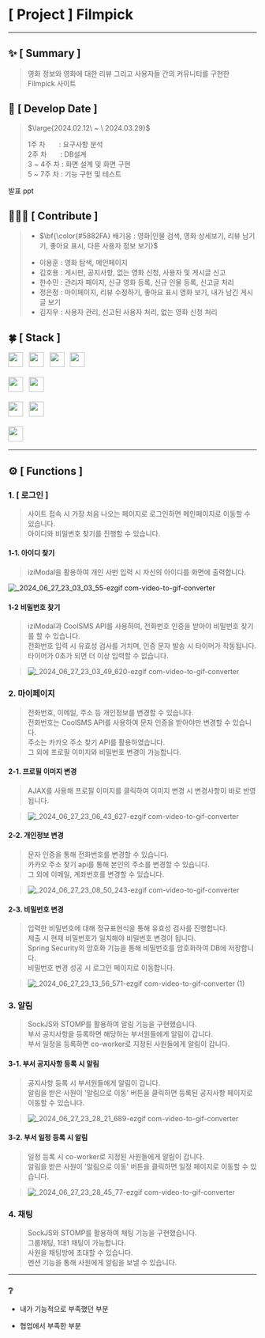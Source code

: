 #  [ Project ] Filmpick
***

## :sparkles: [ Summary ]
> 영화 정보와 영화에 대한 리뷰 그리고 사용자들 간의 커뮤니티를 구현한 Filmpick 사이트

## :date: [ Develop Date ]
> <p>$\large{2024.02.12\ ~ \ 2024.03.29}$</p>
> 1주 차 &nbsp;&nbsp;&nbsp;&nbsp;&nbsp;&nbsp;: 요구사항 분석 <br>
> 2주 차 &nbsp;&nbsp;&nbsp;&nbsp;&nbsp;&nbsp;: DB설계       <br>
> 3 ~ 4주 차 : 화면 설계 및 화면 구현        <br>
> 5 ~ 7주 차 : 기능 구현 및 테스트            <br>

발표 ppt


## 🧑🏻‍💻 [ Contribute ]
> - <p>$\bf{\color{#5882FA} 배기웅 : 영화|인물 검색, 영화 상세보기, 리뷰 남기기, 좋아요 표시, 다른 사용자 정보 보기}$</p>
> - 이용훈 : 영화 탐색, 메인페이지
> - 김호용 : 게시판, 공지사항, 없는 영화 신청, 사용자 및 게시글 신고
> - 한수민 : 관리자 페이지, 신규 영화 등록, 신규 인물 등록, 신고글 처리
> - 정은정 : 마이페이지, 리뷰 수정하기, 좋아요 표시 영화 보기, 내가 남긴 게시글 보기
> - 김지우 : 사용자 관리, 신고된 사용자 처리, 없는 영화 신청 처리  


## :four_leaf_clover: [ Stack ]
<div>
  <img src="https://img.shields.io/badge/HTML5-E34F26?logo=html5&logoColor=white" height="30px"> 			&nbsp;
  <img src="https://img.shields.io/badge/CSS3-1572B6?logo=css3&logoColor=white" height="30px"> 				&nbsp;
  <img src="https://img.shields.io/badge/JavaScript-F7DF1E?logo=javascript&logoColor=black" height="30px"> 		&nbsp;
  <img src="https://img.shields.io/badge/jQuery-0769AD?logo=jquery&logoColor=white" height="30px"> 			<br><br>
  <img src="https://img.shields.io/badge/Java11-007396?logo=OpenJDK&logoColor=white" height="30px"> 			&nbsp;
  <img src="https://img.shields.io/badge/Oracle-F80000?logo=oracle&logoColor=white" height="30px"> 			<br><br> 
  <img src="https://img.shields.io/badge/VScode-007ACC?logo=visualstudiocode&logoColor=white" height="30px">  &nbsp;
  <img src="https://img.shields.io/badge/github-181717?logo=github&logoColor=white" height="30px"> 			&nbsp;	<br><br> 
  <img src="https://img.shields.io/badge/bootstrap5-7952B3?logo=bootstrap&logoColor=black" height="30px"> 		&nbsp;
</div>

***


## ⚙️ [ Functions ]

### 1. [ 로그인 ]
> 사이트 접속 시 가장 처음 나오는 페이지로 로그인하면 메인페이지로 이동할 수 있습니다. <br>
> 아이디와 비밀번호 찾기를 진행할 수 있습니다.

#### 1-1. 아이디 찾기
> iziModal을 활용하여 개인 사번 입력 시 자신의 아이디를 화면에 출력합니다. <br>

![_2024_06_27_23_03_03_55-ezgif com-video-to-gif-converter](https://github.com/12171790/RolloWa/assets/112368201/34747958-8765-458e-807d-e6c7108d144d)
#### 1-2 비밀번호 찾기
> iziModal과 CoolSMS API를 사용하여, 전화번호 인증을 받아야 비밀번호 찾기를 할 수 있습니다. <br>
> 전화번호 입력 시 유효성 검사를 거치며, 인증 문자 발송 시 타이머가 작동됩니다. 타이머가 0초가 되면 더 이상 입력할 수 없습니다. <br>

> ![_2024_06_27_23_03_49_620-ezgif com-video-to-gif-converter](https://github.com/12171790/RolloWa/assets/112368201/5caefdb1-77db-4709-b8e2-cb3eeca9b104)

### 2. 마이페이지
> 전화번호, 이메일, 주소 등 개인정보를 변경할 수 있습니다. <br>
> 전화번호는 CoolSMS API를 사용하여 문자 인증을 받아야만 변경할 수 있습니다. <br>
> 주소는 카카오 주소 찾기 API를 활용하였습니다. <br>
> 그 외에 프로필 이미지와 비밀번호 변경이 가능합니다. <br>

#### 2-1. 프로필 이미지 변경
> AJAX를 사용해 프로필 이미지를 클릭하여 이미지 변경 시 변경사항이 바로 반영됩니다. <br>

> ![_2024_06_27_23_06_43_627-ezgif com-video-to-gif-converter](https://github.com/12171790/RolloWa/assets/112368201/c4a1062e-ec6e-433b-ac8c-8678f1a9940d)

#### 2-2. 개인정보 변경
> 문자 인증을 통해 전화번호를 변경할 수 있습니다. <br>
> 카카오 주소 찾기 api를 통해 본인의 주소를 변경할 수 있습니다. <br>
> 그 외에 이메일, 계좌번호를 변경할 수 있습니다. <br>

> ![_2024_06_27_23_08_50_243-ezgif com-video-to-gif-converter](https://github.com/12171790/RolloWa/assets/112368201/3c5d003c-52de-4833-86ea-3c2c703a1513)

#### 2-3. 비밀번호 변경
> 입력한 비밀번호에 대해 정규표현식을 통해 유효성 검사를 진행합니다. <br>
> 제출 시 현재 비밀번호가 일치해야 비밀번호 변경이 됩니다. <br>
> Spring Security의 암호화 기능을 통해 비밀번호를 암호화하여 DB에 저장합니다. <br>
> 비밀번호 변경 성공 시 로그인 페이지로 이동합니다. <br>

> ![_2024_06_27_23_13_56_571-ezgif com-video-to-gif-converter (1)](https://github.com/12171790/RolloWa/assets/112368201/69933407-00ac-4007-8007-b36c24ac26fe)

### 3. 알림
> SockJS와 STOMP를 활용하여 알림 기능을 구현했습니다. <br>
> 부서 공지사항을 등록하면 해당하는 부서원들에게 알림이 갑니다. <br>
> 부서 일정을 등록하면 co-worker로 지정된 사원들에게 알림이 갑니다. <br>

#### 3-1. 부서 공지사항 등록 시 알림
> 공지사항 등록 시 부서원들에게 알림이 갑니다. <br>
> 알림을 받은 사원이 '알림으로 이동' 버튼을 클릭하면 등록된 공지사항 페이지로 이동할 수 있습니다. <br>

> ![_2024_06_27_23_28_21_689-ezgif com-video-to-gif-converter](https://github.com/12171790/RolloWa/assets/112368201/418cf40c-82a9-4f7e-ae63-c9970d248502)
#### 3-2. 부서 일정 등록 시 알림
> 일정 등록 시 co-worker로 지정된 사원들에게 알림이 갑니다. <br>
> 알림을 받은 사원이 '알림으로 이동' 버튼을 클릭하면 일정 페이지로 이동할 수 있습니다. <br>

> ![_2024_06_27_23_28_45_77-ezgif com-video-to-gif-converter](https://github.com/12171790/RolloWa/assets/112368201/a5a97acd-bfd7-4293-b536-ebc3ad48253b)
### 4. 채팅
> SockJS와 STOMP를 활용하여 채팅 기능을 구현했습니다. <br>
> 그룹채팅, 1대1 채팅이 가능합니다. <br>
> 사원을 채팅방에 초대할 수 있습니다. <br>
> 멘션 기능을 통해 사원에게 알림을 보낼 수 있습니다. <br>
***

### ❔ 
- 내가 기능적으로 부족했던 부분	<br>
      
- 협업에서 부족한 부분		<br>





